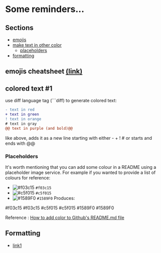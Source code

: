 # Some reminders...

## Sections
- [emojis](#emojis-cheatsheet-link)
- [make text in other color](#colored-text-1)
  - [placeholders](#placeholders)
- [formatting](#formatting)

  
## emojis cheatsheet [(link)](https://gist.github.com/roachhd/1f029bd4b50b8a524f3c)

## colored text #1

use diff language tag (```diff) to generate colored text:

```diff
- text in red
+ text in green
! text in orange
# text in gray
@@ text in purple (and bold)@@
```
like above, adds it as a new line starting with either - + ! # or starts and ends with @@


### Placeholders

It's worth mentioning that you can add some colour in a README using a placeholder image service. For example if you wanted to provide a list of colours for reference:

- ![#f03c15](https://via.placeholder.com/15/f03c15/000000?text=+) `#f03c15`
- ![#c5f015](https://via.placeholder.com/15/c5f015/000000?text=+) `#c5f015`
- ![#1589F0](https://via.placeholder.com/15/1589F0/000000?text=+) `#1589F0`
Produces:

#f03c15 #f03c15
#c5f015 #c5f015
#1589F0 #1589F0

Reference : [How to add color to Github's README.md file](https://stackoverflow.com/questions/11509830/how-to-add-color-to-githubs-readme-md-file)

## Formatting
- [link1](https://github.com/graceli01/hoangsonww/edit/main/README.md)
